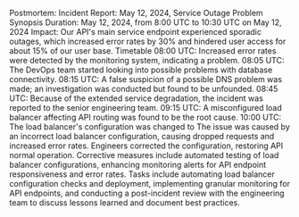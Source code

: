 Postmortem: Incident Report: May 12, 2024, Service Outage
Problem Synopsis
Duration: May 12, 2024, from 8:00 UTC to 10:30 UTC on May 12, 2024
Impact: Our API's main service endpoint experienced sporadic outages, which increased error rates by 30% and hindered user access for about 15% of our user base.
Timetable
08:00 UTC: Increased error rates were detected by the monitoring system, indicating a problem.
08:05 UTC: The DevOps team started looking into possible problems with database connectivity.
08:15 UTC: A false suspicion of a possible DNS problem was made; an investigation was conducted but found to be unfounded.
08:45 UTC: Because of the extended service degradation, the incident was reported to the senior engineering team.
09:15 UTC: A misconfigured load balancer affecting API routing was found to be the root cause.
10:00 UTC: The load balancer's configuration was changed to
The issue was caused by an incorrect load balancer configuration, causing dropped requests and increased error rates. Engineers corrected the configuration, restoring API normal operation. Corrective measures include automated testing of load balancer configurations, enhancing monitoring alerts for API endpoint responsiveness and error rates. Tasks include automating load balancer configuration checks and deployment, implementing granular monitoring for API endpoints, and conducting a post-incident review with the engineering team to discuss lessons learned and document best practices.

